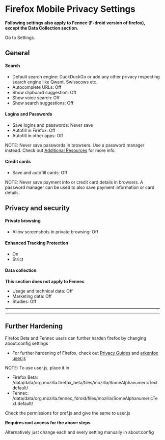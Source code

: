 # Firefox Mobile Privacy Settings

**Following settings also apply to Fennec (F-droid version of firefox), except the Data Collection section.**

Go to Settings.



## General

#### Search
- Default search engine: DuckDuckGo or add any other privacy respecting search engine like Qwant, Swisscows etc.
- Autocomplete URLs: Off
- Show clipboard suggestion: Off
- Show voice search: Off
- Show search suggestions: Off

#### Logins and Passwords
- Save logins and passwords: Never save
- Autofill in Firefox: Off
- Autofill in other apps: Off

NOTE: Never save passwords in browsers. Use a password manager instead. Check out [Additional Resources](https://github.com/the-weird-aquarian/privacy-settings#additional-resources) for more info.

#### Credit cards
- Save and autofill cards: Off

NOTE: Never save payment info or credit card details in browsers. A password manager can be used to also save payment information or card details.



## Privacy and security

#### Private browsing
- Allow screenshots in private browsing: Off

#### Enhanced Tracking Protection
- On
- Strict

#### Data collection
**This section does not apply to Fennec**
- Usage and technical data: Off
- Marketing data: Off
- Studies: Off



---
---



## Further Hardening

Firefox Beta and Fennec users can further harden firefox by changing about:config settings

- For further hardening of Firefox, check out [Privacy Guides](https://www.privacyguides.org/browsers/#about_config) and [arkenfox user.js](https://github.com/arkenfox/user.js)

NOTE: To use user.js, place it in
- Firefox Beta: /data/data/org.mozilla.firefox_beta/files/mozilla/SomeAlphanumericText.default/
- Fennec: /data/data/org.mozilla.fennec_fdroid/files/mozilla/SomeAlphanumericText.default/

Check the permissions for pref.js and give the same to user.js

**Requires root access for the above steps**

Alternatively just change each and every setting manually in about:config

